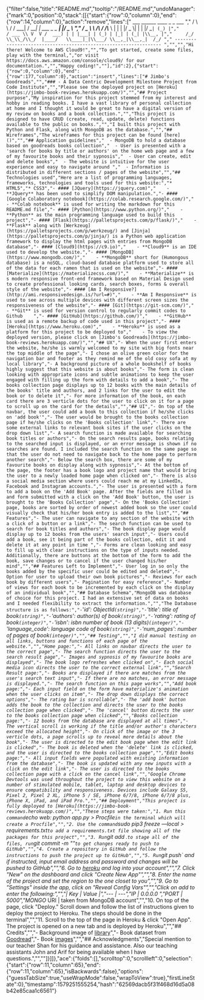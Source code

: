 {"filter":false,"title":"README.md","tooltip":"/README.md","undoManager":{"mark":0,"position":0,"stack":[[{"start":{"row":0,"column":0},"end":{"row":14,"column":0},"action":"remove","lines":["         ___        ______     ____ _                 _  ___  ","        / \\ \\      / / ___|   / ___| | ___  _   _  __| |/ _ \\ ","       / _ \\ \\ /\\ / /\\___ \\  | |   | |/ _ \\| | | |/ _` | (_) |","      / ___ \\ V  V /  ___) | | |___| | (_) | |_| | (_| |\\__, |","     /_/   \\_\\_/\\_/  |____/   \\____|_|\\___/ \\__,_|\\__,_|  /_/ "," ----------------------------------------------------------------- ","","","Hi there! Welcome to AWS Cloud9!","","To get started, create some files, play with the terminal,","or visit https://docs.aws.amazon.com/console/cloud9/ for our documentation.","","Happy coding!",""],"id":2},{"start":{"row":0,"column":0},"end":{"row":177,"column":0},"action":"insert","lines":["# Jimbo's Goodreads","","### - A Data Centric Development Milestone Project from Code Institute","","Please see the deployed project on [Heroku](https://jimbo-book-reviews.herokuapp.com/)","","## Project purpose","My inspiration for this project stemmed from my interest and hobby in reading books. I have a vast library of personal collection at home and I thought it would be great to have a digital version of my review on books and a book collection.","","This project is designed to have CRUD (create, read, update, delete) functions available to the public on books.","","I built this project with Python and Flask, along with MongoDB as the database.","","## Wireframes","The wireframes for this project can be found [here]()","","## Application guidelines","  - MongoDB to hold a database based on goodreads books collection","  - User is presented with a 'search for books by title or authors' on the home web page and a few of my favourite books and their sypnosis","  - User can create, edit and delete books","  - The website is intuitive for the user experience and easy to navigate around ","  - Information is distributed in different sections / pages of the website","","## Technologies used","Here are a list of programming languages, frameworks, technologies and tools used for this website:","* HTML5","* CSS3","- #### [JQuery](https://jquery.com)","    - **JQuery** has been used to simplify DOM manipulation.","- #### [Google Colaboratory notebook](https://colab.research.google.com/)","    - **Colab notebook** is used for writing the markdown for this README.md file","- #### [Python](https://www.python.org/)","    - **Python** as the main programming language used to build this project","- #### [Flask](https://palletsprojects.com/p/flask/)","    - **Flask** along with [Werkzeug](https://palletsprojects.com/p/werkzeug/) and [Jinja](https://palletsprojects.com/p/jinja/) is a Python web application framework to display the html pages with entries from MongoDB database","- #### [Cloud9](https://c9.io)","    - **Cloud9** is an IDE used to develop the website.","- #### [MongoDB](https://www.mongodb.com/)","    - **MongoDB** short for (Humongous database) is a noSQL, cloud-based database platform used to store all of the data for each ramen that is used on the website","- #### [Materialize](https://materializecss.com/)","    - **Materialize** is s modern responsive front-end framework based on Material Design used to create professional looking cards, search boxes, forms & overall style of the website","- #### [Am I Responsive?](http://ami.responsivedesign.is/?url=#)","    - **Am I Responsive** is used to see across multiple devices with different screen sizes the responsiveness of the website","- #### [Git](https://git-scm.com/)","    - **Git** is used for version control to regularly commit codes to Github    ","- #### [GitHub](https://github.com/)","    - **GitHub** is used as a remote backup of code used in this project","- #### [Heroku](https://www.heroku.com)","    - **Heroku** is used as a platform for this project to be deployed to","    - To view the deployed version, please click on [Jimbo's Goodreads](https://jimbo-book-reviews.herokuapp.com/)","","## UX","- When the user first enters the website, he/she is warmly welcomed to my site with big fonts near the top middle of the page","- I chose an olive green color for the navigation bar and footer as they remind me of the old cosy sofa at my local library","- A background picture of a whole bookshelf of books highly suggest that this website is about books","- The form is clean looking with appropriate icons and subtle animations to keep the user engaged with filling up the form with details to add a book","- The books collection page displays up to 12 books with the main details of the books' title and authors, and 2 links for the user to edit the book or to delete it","- For more information of the book, on each card there are 3 verticle dots for the user to click on it for a page to scroll up on the card for the details","","## UI","- On top of the navbar, the user could add a book to this collection if he/she clicks on 'add book'","- The user would be brought to the books collection page if he/she clicks on the 'Books collection' link","- There are some external links to relevant book sites if the user clicks on the drop down list","- A search function is made available for searching book titles or authors","- On the search results page, books relating to the searched input is displayed, or an error message is shown if no searches are found. I included the search function on the same page so that the user do not need to navigate back to the home page to perform another search","- Below the search box, there are some of my favourite books on display along with sypnosis","- At the bottom of the page, the footer has a book logo and project name that would bring the user to a newly loaded home page when clicked on","- There is also a social media section where users could reach me at my LinkedIn, Facebook and Instagram accounts.","- The user is presented with a form to add a book on the 'Add Book' page. After the fields are filled in and form submitted with a click on the 'Add Book' button, the user is brought to the 'Books Collection' page","- On the 'Books Collection' page, books are sorted by order of newest added book so the user could visually check that his/her book entry is added to the list","","## Features","- The user can navigate to any section of the website with a click of a button or a link","- The search function can be used to search for book titles and authors","- The book display page would display up to 12 books from the users' search input","- Users could add a book, see it being part of the books collection, edit it and delete it at any point in time ","- Forms are clean looking and easy to fill up with clear instructions on the type of inputs needed. Additionally, there are buttons at the bottom of the form to add the book, save changes or to cancel if the user changed his/her mind","","## Features Left to Implement","- User log in so only the books added by the specific user could be edited and deleted","- Option for user to upload their own book pictures","- Reviews for each book by different users","- Pagination for easy reference","- Number of views for each book to be incremented by each click on the display of an individual book","","## Database Schema","MongoDB was database of choice for this project. I had an extensive set of data on books and I needed flexibility to extract the information.","","The Database structure is as follows:","- `'_id': ObjectId` (string)","- `'title': title of book` (string)","- `'authors': author(s) of book` (string)","- `'rating': rating of book` (integer)","- `'isbn': isbn number of book (13 digits)` (integer)","- `'language_code': language code of book` (string)","- `'num_pages': number of pages of book` (integer)","","## Testing","","I did manual testing on all links, buttons and functions of each page of the website.","","Home page:","- All links on navbar directs the user to the correct page","- The search function directs the user to the search result page","- Images and sypnosis of my favourite books are displayed","- The book logo refreshes when clicked on","- Each social media icon directs the user to the correct external link","","Search Result page:","- Books are displayed if there are matches from the user's search text input","- If there are no matches, an error message is displayed.","- The search function on this page works","","Add book page:","- Each input field on the form have materialize's animation when the user clicks on item","- The drop down displays the correct options","- The rating bar is scrollable","- The 'add book' button adds the book to the collection and directs the user to the books collection page when clicked","- The 'cancel' button directs the user to the books collection page when clicked","","Books collection page:","- 12 books from the database are displayed at all times","- The vertical scroll is working if the title and/or author's characters exceed the allocated height","- On click of the image or the 3 verticle dots, a page scrolls up to reveal more details about the book","- The user is directed to the edit book page when the edit link is clicked","- The book is deleted when the 'delete' link is clicked, and the user is directed to the books collection page","","Edit books page:","- All input fields were populated with existing information from the database","- The book is updated with any new inputs with a click on the edit link","- The user is directed to the books collection page with a click on the cancel link","","Google Chrome Devtools was used throughout the project to view this website on a number of stimulated mobile, tablet, laptop and desktop devices to ensure compatibility and responsiveness. Devices include Galaxy S5, Pixel 2, Pixel 2 XL, iPhone 5 / SE, iPhone 6/7/8, iPhone 6/7/8 plus, iPhone X, iPad, and iPad Pro.","","## Deployment","This project is fully deployed to [Heroku](https://jimbo-book-reviews.herokuapp.com/)","","These steps were taken:","1. Run this command `echo web: python app.py > Procfile` in the terminal which will create a Procfile","","2. Use the command `sudo pip3 freeze —local > requirements.txt` to add a requirements.txt file showing all of the packages for this project","","3. Run `git add .` to stage all of the files, run `git commit -m \"<message here>\"` to get changes ready to push to GitHub","","4. Create a repository in GitHub and follow the instructions to push the project up to GitHub","","5. Run `git push` and if instructed, input email address and password and changes will be pushed to GitHub","","6. Go to [heroku](https://dashboard.heroku.com/) and log into your account","","7. Click \"New\" on the dashboard and click \"Create New App\"","","8. Enter the name of the project and set the region to the one closet to you","","9. Go to \"Settings\" inside the app, click on \"Reveal Config Vars\"","","Click on add to enter the following:","","| Key | Value |","--- | ---","IP | 0.0.0.0 ","PORT | 5000","MONGO_ URI | taken from MongoDB account","","10. On top of the page, click \"Deploy.\" Scroll down and follow the list of instructions given to deploy the project to Heroku. The steps should be done in the terminal","","11. Scroll to the top of the page in Heroku & click \"Open App\". The project is opened on a new tab and is deployed by Heroku","","## Credits","","- Background image of [library]()","- Book dataset from [Goodread]()","- Book [images]()","","## Acknowledgments","Special mention to our teacher Shan for his guidance and assistance. Also our teaching assistants John and Arif for being available when I have questions.","",""]}]]},"ace":{"folds":[],"scrolltop":0,"scrollleft":0,"selection":{"start":{"row":11,"column":65},"end":{"row":11,"column":65},"isBackwards":false},"options":{"guessTabSize":true,"useWrapMode":false,"wrapToView":true},"firstLineState":0},"timestamp":1579251555254,"hash":"62569dacb5f31f468d16d5a08b42e85caa1c6561"}